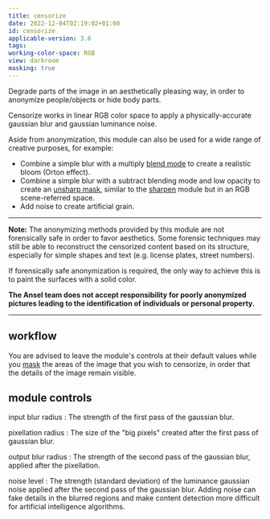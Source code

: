 ```yaml
---
title: censorize
date: 2022-12-04T02:19:02+01:00
id: censorize
applicable-version: 3.6
tags:
working-color-space: RGB
view: darkroom
masking: true
---
```


Degrade parts of the image in an aesthetically pleasing way, in order to anonymize people/objects or hide body parts.

Censorize works in linear RGB color space to apply a physically-accurate gaussian blur and gaussian luminance noise.

Aside from anonymization, this module can also be used for a wide range of creative purposes, for example:

- Combine a simple blur with a multiply [blend mode](../../views/darkroom/masking-and-blending/blend-modes.md) to create a realistic bloom (Orton effect).
- Combine a simple blur with a subtract blending mode and low opacity to create an [unsharp mask](https://en.wikipedia.org/wiki/Unsharp_masking), similar to the [sharpen](./sharpen.md) module but in an RGB scene-referred space.
- Add noise to create artificial grain.

---

**Note:** The anonymizing methods provided by this module are not forensically safe in order to favor aesthetics. Some forensic techniques may still be able to reconstruct the censorized content based on its structure, especially for simple shapes and text (e.g. license plates, street numbers).

If forensically safe anonymization is required, the only way to achieve this is to paint the surfaces with a solid color.

**The Ansel team does not accept responsibility for poorly anonymized pictures leading to the identification of individuals or personal property.**

---

## workflow

You are advised to leave the module's controls at their default values while you [mask](../../views/darkroom/masking-and-blending/masks/drawn.md) the areas of the image that you wish to censorize, in order that the details of the image remain visible.

## module controls

input blur radius
: The strength of the first pass of the gaussian blur.

pixellation radius
: The size of the "big pixels" created after the first pass of gaussian blur.

output blur radius
: The strength of the second pass of the gaussian blur, applied after the pixellation.

noise level
: The strength (standard deviation) of the luminance gaussian noise applied after the second pass of the gaussian blur. Adding noise can fake details in the blurred regions and make content detection more difficult for artificial intelligence algorithms.
